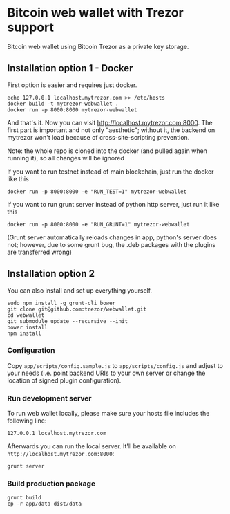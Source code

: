# Bitcoin web wallet with Trezor support

Bitcoin web wallet using Bitcoin Trezor as a private key storage.

## Installation option 1 - Docker

First option is easier and requires just docker.

    echo 127.0.0.1 localhost.mytrezor.com >> /etc/hosts
    docker build -t mytrezor-webwallet .
    docker run -p 8000:8000 mytrezor-webwallet

And that's it. Now you can visit <http://localhost.mytrezor.com:8000>. The first part is important and not only "aesthetic"; without it, the backend on mytrezor won't load because of cross-site-scripting prevention.

Note: the whole repo is cloned into the docker (and pulled again when running it), so all changes will be ignored

If you want to run testnet instead of main blockchain, just run the docker like this

    docker run -p 8000:8000 -e "RUN_TEST=1" mytrezor-webwallet

If you want to run grunt server instead of python http server, just run it like this

    docker run -p 8000:8000 -e "RUN_GRUNT=1" mytrezor-webwallet

(Grunt server automatically reloads changes in app, python's server does not; however, due to some grunt bug, the .deb packages with the plugins are transferred wrong)


## Installation option 2

You can also install and set up everything yourself.

	sudo npm install -g grunt-cli bower
	git clone git@github.com:trezor/webwallet.git
	cd webwallet
	git submodule update --recursive --init
	bower install
	npm install

### Configuration

Copy `app/scripts/config.sample.js` to `app/scripts/config.js` and adjust to
your needs (i.e. point backend URIs to your own server or change the
location of signed plugin configuration).

### Run development server

To run web wallet locally, please make sure your hosts file includes
the following line:

    127.0.0.1 localhost.mytrezor.com

Afterwards you can run the local server. It'll be available on
`http://localhost.mytrezor.com:8000`:

    grunt server

### Build production package

	grunt build
	cp -r app/data dist/data
